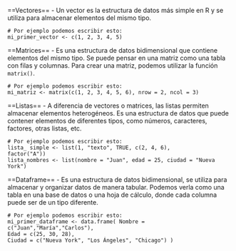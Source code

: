 ==Vectores==
	- Un vector es la estructura de datos más simple en R y se utiliza para almacenar elementos del mismo tipo.
	
	# Por ejemplo podemos escribir esto:
	mi_primer_vector <- c(1, 2, 3, 4, 5)

==Matrices==
	- Es una estructura de datos bidimensional que contiene elementos del mismo tipo. Se puede pensar en una matriz como una tabla con filas y columnas. Para crear una matriz, podemos utilizar la función `matrix()`.
	
	# Por ejemplo podemos escribir esto:
	mi_matriz <- matrix(c(1, 2, 3, 4, 5, 6), nrow = 2, ncol = 3)

==Listas==
	- A diferencia de vectores o matrices, las listas permiten almacenar elementos heterogéneos. Es una estructura de datos que puede contener elementos de diferentes tipos, como números, caracteres, factores, otras listas, etc.
	
	# Por ejemplo podemos escribir esto:
	lista_ simple <- list(1, "texto", TRUE, c(2, 4, 6), 
	factor("A"))
	lista_nombres <- list(nombre = "Juan", edad = 25, ciudad = "Nueva York")

==Dataframe==
	- Es una estructura de datos bidimensional, se utiliza para almacenar y organizar datos de manera tabular. Podemos verla como una tabla en una base de datos o una hoja de cálculo, donde cada columna puede ser de un tipo diferente.
	
	# Por ejemplo podemos escribir esto:
	mi_primer_dataframe <- data.frame( Nombre = c("Juan","María","Carlos"), 
	Edad = c(25, 30, 28), 
	Ciudad = c("Nueva York", "Los Ángeles", "Chicago") )